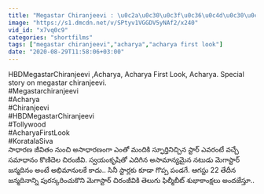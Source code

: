 ```yaml
---
title: "Megastar Chiranjeevi : \u0c2a\u0c30\u0c3f\u0c36\u0c4d\u0c30\u0c2e \u0c32\u0c4b \u0c2a\u0c4d\u0c30\u0c24\u0c3f \u0c12\u0c15\u0c4d\u0c15\u0c30\u0c3f\u0c15\u0c40 'Acharya' \u0c1a\u0c3f\u0c30\u0c02\u0c1c\u0c40\u0c35\u0c3f \u0c28\u0c47 \u0c38\u0c4d\u0c2b\u0c42\u0c30\u0c4d\u0c24\u0c3f!! Oneindia Telugu"
image: "https://s1.dmcdn.net/v/SPtyv1VGGDV5yNAf2/x240"
vid_id: "x7vq0c9"
categories: "shortfilms"
tags: ["megastar chiranjeevi","acharya","acharya first look"]
date: "2020-08-29T11:58:06+03:00"
---
```

HBDMegastarChiranjeevi ,Acharya, Acharya First Look, Acharya. Special story on megastar chiranjeevi.   <br>#Megastarchiranjeevi   <br>#Acharya   <br>#Chiranjeevi   <br>#HBDMegastarChiranjeevi   <br>#Tollywood   <br>#AcharyaFirstLook   <br>#KoratalaSiva   <br>సాధారణ జీవితం నుంచి అసాధారణంగా ఎంతో మందికి స్ఫూర్తినిచ్చిన స్టార్ ఎవరంటే వచ్చే సమాధానం కొణిదెల చిరంజీవి. స్వయంకృషితో ఎదిగిన అసామాన్యమైన నటుడు మెగాస్టార్ జన్మదినం అంటే అభిమానులకే కాదు.. సినీ స్టార్లకు కూడా గొప్ప పండగే. ఆగస్టు 22 తేదీన జన్మదినాన్ని పురస్కరించుకొని మెగాస్టార్ చిరంజీవికి తెలుగు ఫిల్మీబీట్ శుభాకాంక్షలు అందజేస్తూ..
